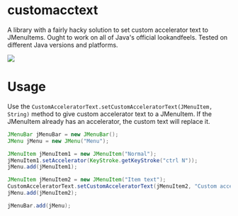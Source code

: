 # customacctext
A library with a fairly hacky solution to set custom accelerator text to JMenuItems. Ought to work on all of Java's official lookandfeels. Tested on different Java versions and platforms.

<img src="https://i.imgur.com/Qi1jekr.png"/>

# Usage

Use the `CustomAcceleratorText.setCustomAcceleratorText(JMenuItem, String)` method to give custom accelerator text to a JMenuItem. If the JMenuItem already has an accelerator, the custom text will replace it.

```java
JMenuBar jMenuBar = new JMenuBar();
JMenu jMenu = new JMenu("Menu");

JMenuItem jMenuItem1 = new JMenuItem("Normal");
jMenuItem1.setAccelerator(KeyStroke.getKeyStroke("ctrl N"));
jMenu.add(jMenuItem1);

JMenuItem jMenuItem2 = new JMenuItem("Item text");
CustomAcceleratorText.setCustomAcceleratorText(jMenuItem2, "Custom accelerator text");
jMenu.add(jMenuItem2);

jMenuBar.add(jMenu);
```
